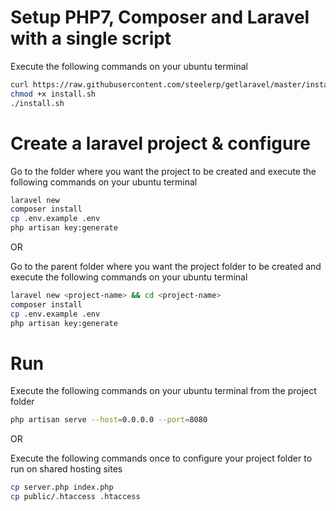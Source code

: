 # Setup PHP7, Composer and Laravel with a single script

Execute the following commands on your ubuntu terminal

```bash
curl https://raw.githubusercontent.com/steelerp/getlaravel/master/install.sh > install.sh
chmod +x install.sh
./install.sh
```
# Create a laravel project & configure

Go to the folder where you want the project to be created and execute the following commands on your ubuntu terminal

```bash
laravel new
composer install
cp .env.example .env
php artisan key:generate
```
OR

Go to the parent folder where you want the project folder to be created and execute the following commands on your ubuntu terminal

```bash
laravel new <project-name> && cd <project-name>
composer install
cp .env.example .env
php artisan key:generate
```

# Run

Execute the following commands on your ubuntu terminal from the project folder

```bash
php artisan serve --host=0.0.0.0 --port=8080
```

OR

Execute the following commands once to configure your project folder to run on shared hosting sites

```bash
cp server.php index.php
cp public/.htaccess .htaccess
```
